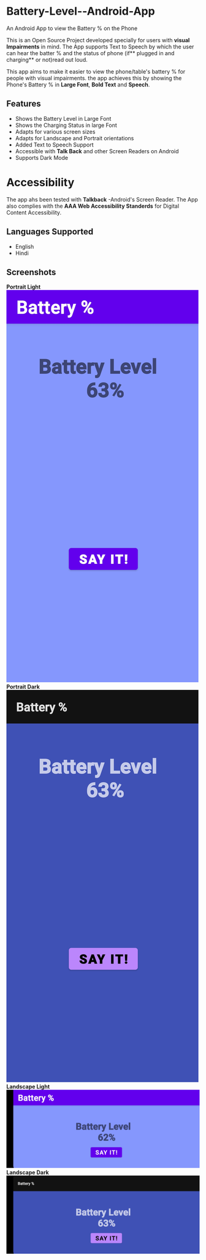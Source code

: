 # Battery-Level--Android-App
An Android App to view the Battery % on the Phone

This is an Open Source Project developed specially for users with **visual Impairments** in mind. The App supports Text to Speech by which the user can hear the batter %  and the status of phone (if** plugged in and charging**  or not)read out loud. 

This app aims to make it easier to view the phone/table's battery % for people with visual impairments. the app achieves this by showing the Phone's Battery % in **Large Font**, **Bold Text** and **Speech**.    
## Features
- Shows the Battery Level in Large Font
- Shows the Charging Status in large Font
- Adapts for various screen sizes
- Adapts for Landscape and Portrait orientations
- Added Text to Speech Support
- Accessible with **Talk Back** and other Screen Readers on Android 
- Supports Dark Mode

# Accessibility
The app ahs been tested with **Talkback** -Android's Screen Reader. The App also complies with the **AAA Web Accessibility Standerds** for Digital Content Accessibility.
## Languages Supported
- English 
- Hindi
## Screenshots
**Portrait Light**
<img src="images/Potrait Light.jpg" alt="Portrait Light" height="20%"/>
**Portrait Dark**
<img src="images/Potrait Dark.jpg" alt="Portrait Dark" height="20%"/>
**Landscape Light**
<img src="images/Landscape Light.jpg" alt="Landscape Light" height="20%"/>
**Landscape Dark**
<img src="images/Landscape Dark.jpg" alt="Landscape Dark" height="20%"/>
